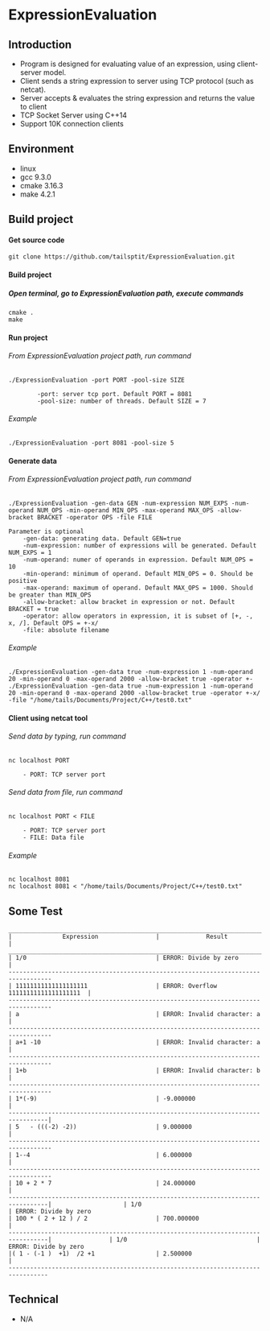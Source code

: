 # ExpressionEvaluation
## Introduction
- Program is designed for evaluating value of an expression, using client-server model.
- Client sends a string expression to server using TCP protocol (such as netcat). 
- Server accepts & evaluates the string expression and returns the value to client  
- TCP Socket Server using C++14
- Support 10K connection clients

## Environment
- linux
- gcc 9.3.0
- cmake 3.16.3
- make 4.2.1

## Build project
#### Get source code
    git clone https://github.com/tailsptit/ExpressionEvaluation.git
#### Build project
##### Open terminal, go to ExpressionEvaluation path, execute commands
    cmake .
    make

#### Run project
###### From ExpressionEvaluation project path, run command
    ./ExpressionEvaluation -port PORT -pool-size SIZE
            
            -port: server tcp port. Default PORT = 8081
            -pool-size: number of threads. Default SIZE = 7       
###### Example
    ./ExpressionEvaluation -port 8081 -pool-size 5
    
#### Generate data
###### From ExpressionEvaluation project path, run command
    ./ExpressionEvaluation -gen-data GEN -num-expression NUM_EXPS -num-operand NUM_OPS -min-operand MIN_OPS -max-operand MAX_OPS -allow-bracket BRACKET -operator OPS -file FILE  
        
    Parameter is optional
        -gen-data: generating data. Default GEN=true
        -num-expression: number of expressions will be generated. Default NUM_EXPS = 1
        -num-operand: numer of operands in expression. Default NUM_OPS = 10
        -min-operand: minimum of operand. Default MIN_OPS = 0. Should be positive
        -max-operand: maximum of operand. Default MAX_OPS = 1000. Should be greater than MIN_OPS 
        -allow-bracket: allow bracket in expression or not. Default BRACKET = true
        -operator: allow operators in expression, it is subset of [+, -, x, /]. Default OPS = +-x/
        -file: absolute filename
###### Example
    ./ExpressionEvaluation -gen-data true -num-expression 1 -num-operand 20 -min-operand 0 -max-operand 2000 -allow-bracket true -operator +-
    ./ExpressionEvaluation -gen-data true -num-expression 1 -num-operand 20 -min-operand 0 -max-operand 2000 -allow-bracket true -operator +-x/ -file "/home/tails/Documents/Project/C++/test0.txt"  

#### Client using netcat tool
###### Send data by typing, run command
    nc localhost PORT
        
        - PORT: TCP server port
###### Send data from file, run command
    nc localhost PORT < FILE
        
        - PORT: TCP server port
        - FILE: Data file
               
###### Example
    nc localhost 8081
    nc localhost 8081 < "/home/tails/Documents/Project/C++/test0.txt"

## Some Test
    __________________________________________________________________________________
    |              Expression                |             Result                    |
    __________________________________________________________________________________
    | 1/0                                    | ERROR: Divide by zero                 |
    ----------------------------------------------------------------------------------      
    | 11111111111111111111                   | ERROR: Overflow 11111111111111111111  |
    ----------------------------------------------------------------------------------
    | a                                      | ERROR: Invalid character: a           |
    ----------------------------------------------------------------------------------
    | a+1 -10                                | ERROR: Invalid character: a           |
    ----------------------------------------------------------------------------------
    | 1+b                                    | ERROR: Invalid character: b           |
    ----------------------------------------------------------------------------------
    | 1*(-9)                                 | -9.000000                             |
    ---------------------------------------------------------------------------------|
    | 5   - (((-2) -2))                      | 9.000000                              |
    ----------------------------------------------------------------------------------
    | 1--4                                   | 6.000000                              |           
    ----------------------------------------------------------------------------------
    | 10 + 2 * 7                             | 24.000000                             |
    ---------------------------------------------------------------------------------|                    | 1/0                                    | ERROR: Divide by zero                                   
    | 100 * ( 2 + 12 ) / 2                   | 700.000000                            |       
    ---------------------------------------------------------------------------------|                | 1/0                                    | ERROR: Divide by zero                                   
    |( 1 - (-1 )  +1)  /2 +1                 | 2.500000                              |       
    ---------------------------------------------------------------------------------
## Technical
   - N/A
